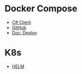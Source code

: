 # Docker Compose

- [C# Client](https://pulsar.apache.org/docs/next/client-libraries-dotnet/)
- [GitHub](https://github.com/fsprojects/pulsar-client-dotnet)
- [Doc: Deploy](https://pulsar.apache.org/docs/3.1.x/install-deploy-upgrade-landing/)

# K8s

- [HELM](https://pulsar.apache.org/docs/3.1.x/getting-started-helm/#step-1-install-pulsar-helm-chart)
